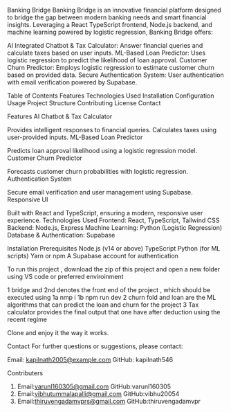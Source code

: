 Banking Bridge
Banking Bridge is an innovative financial platform designed to bridge the gap between modern banking needs and smart financial insights. Leveraging a React TypeScript frontend, Node.js backend, and machine learning powered by logistic regression, Banking Bridge offers:

AI Integrated Chatbot & Tax Calculator: Answer financial queries and calculate taxes based on user inputs.
ML-Based Loan Predictor: Uses logistic regression to predict the likelihood of loan approval.
Customer Churn Predictor: Employs logistic regression to estimate customer churn based on provided data.
Secure Authentication System: User authentication with email verification powered by Supabase.


Table of Contents
Features
Technologies Used
Installation
Configuration
Usage
Project Structure
Contributing
License
Contact

Features
AI Chatbot & Tax Calculator

Provides intelligent responses to financial queries.
Calculates taxes using user-provided inputs.
ML-Based Loan Predictor

Predicts loan approval likelihood using a logistic regression model.
Customer Churn Predictor

Forecasts customer churn probabilities with logistic regression.
Authentication System

Secure email verification and user management using Supabase.
Responsive UI

Built with React and TypeScript, ensuring a modern, responsive user experience.
Technologies Used
Frontend: React, TypeScript, Tailwind CSS
Backend: Node.js, Express
Machine Learning: Python (Logistic Regression)
Database & Authentication: Supabase

Installation
Prerequisites
Node.js (v14 or above)
TypeScript
Python (for ML scripts)
Yarn or npm
A Supabase account for authentication

To run this project , download the zip of this project and open a new folder using VS code or preferred enviroinment

1 bridge and 2nd denotes the front end of the project , which should be executed using 
 1a nmp i
 1b npm run dev
2 churn fold and loan are the ML algorithms that can predict the loan and churn for the project
3 Tax calculator provides the final output that one have after deduction using the recent regime

Clone and enjoy it the way it works.

Contact
For further questions or suggestions, please contact:

Email: kapilnath2005@example.com
GitHub: kapilnath546

Contributers 
1) Email:varunl160305@gmail.com           GitHub:varunl160305
2) Email:vibhutummalapalli@gmail.com      GitHub:vibhu20054
3) Email:thiruvengadamvprs@gmail.com      GitHub:thiruvengadamvpr
